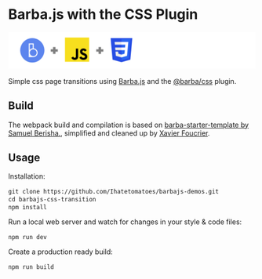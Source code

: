 # Barba.js with the CSS Plugin

![Barba.js and CSS](../assets/img_barba-js-css.png)

Simple css page transitions using [Barba.js](https://barba.js.org/) and
the [@barba/css](https://barba.js.org/docs/plugins/css/) plugin.

## Build

The webpack build and compilation is based on [barba-starter-template by Samuel Berisha.](https://github.com/mrsamse/barba-starter-template), simplified and cleaned up by [Xavier Foucrier](https://github.com/xavierfoucrier).

## Usage

Installation:

```
git clone https://github.com/Ihatetomatoes/barbajs-demos.git
cd barbajs-css-transition
npm install
```

Run a local web server and watch for changes in your style & code files:

```
npm run dev
```

Create a production ready build:

```
npm run build
```
